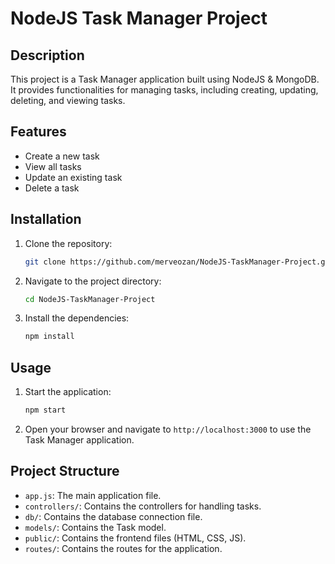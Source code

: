 
# NodeJS Task Manager Project

## Description
This project is a Task Manager application built using NodeJS & MongoDB. It provides functionalities for managing tasks, including creating, updating, deleting, and viewing tasks.

## Features
- Create a new task
- View all tasks
- Update an existing task
- Delete a task

## Installation
1. Clone the repository:
   ```bash
   git clone https://github.com/merveozan/NodeJS-TaskManager-Project.git
   ```

2. Navigate to the project directory:
   ```bash
   cd NodeJS-TaskManager-Project
   ```

3. Install the dependencies:
   ```bash
   npm install
   ```

## Usage
1. Start the application:
   ```bash
   npm start
   ```

2. Open your browser and navigate to `http://localhost:3000` to use the Task Manager application.

## Project Structure
- `app.js`: The main application file.
- `controllers/`: Contains the controllers for handling tasks.
- `db/`: Contains the database connection file.
- `models/`: Contains the Task model.
- `public/`: Contains the frontend files (HTML, CSS, JS).
- `routes/`: Contains the routes for the application.

